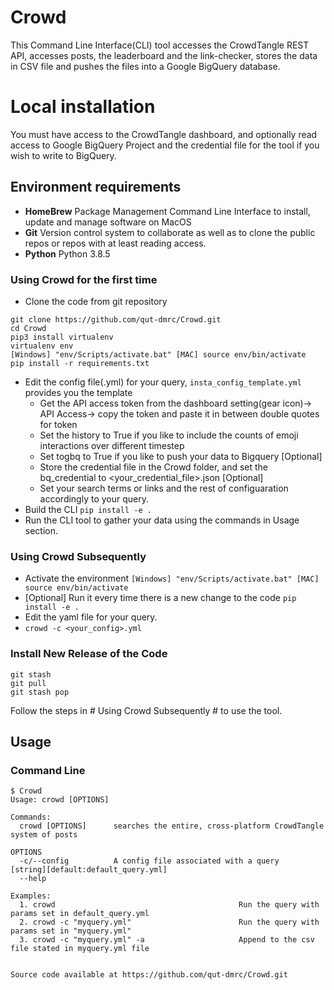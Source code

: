 # Crowd

This Command Line Interface(CLI) tool accesses the CrowdTangle REST API, accesses posts, the leaderboard and the link-checker, stores the data in CSV file and pushes the files into a Google BigQuery database.

# Local installation

You must have access to the CrowdTangle dashboard, and optionally read access to Google BigQuery Project and the credential file for the tool if you wish to write to BigQuery.

## Environment requirements
- **HomeBrew** Package Management Command Line Interface to install, update and manage software on MacOS
- **Git** Version control system to collaborate as well as to clone the public repos or repos with at least reading access. 
- **Python** Python 3.8.5

### Using Crowd for the first time
- Clone the code from git repository
```
git clone https://github.com/qut-dmrc/Crowd.git
cd Crowd
pip3 install virtualenv
virtualenv env
[Windows] "env/Scripts/activate.bat" [MAC] source env/bin/activate
pip install -r requirements.txt
```
- Edit the config file(.yml) for your query, `insta_config_template.yml` provides you the template
  * Get the API access token from the dashboard setting(gear icon)-> API Access-> copy the token and paste it in between double quotes for token 
  * Set the history to True if you like to include the counts of emoji interactions over different timestep
  * Set togbq to True if you like to push your data to Bigquery [Optional]
  * Store the credential file in the Crowd folder, and set the bq_credential to <your_credential_file>.json [Optional]
  * Set your search terms or links and the rest of configuaration accordingly to your query.
- Build the CLI `pip install -e .`
- Run the CLI tool to gather your data using the commands in Usage section.

### Using Crowd Subsequently
- Activate the environment `[Windows] "env/Scripts/activate.bat" [MAC] source env/bin/activate`
- [Optional] Run it every time there is a new change to the code `pip install -e .`
- Edit the yaml file for your query. 
- `crowd -c <your_config>.yml`

### Install New Release of the Code
```
git stash
git pull
git stash pop
```
Follow the steps in # Using Crowd Subsequently # to use the tool. 

## Usage

### Command Line
```
$ Crowd
Usage: crowd [OPTIONS]

Commands:
  crowd [OPTIONS]      searches the entire, cross-platform CrowdTangle system of posts

OPTIONS
  -c/--config          A config file associated with a query                           [string][default:default_query.yml]
  --help

Examples:
  1. crowd                                         Run the query with params set in default_query.yml
  2. crowd -c "myquery.yml"                        Run the query with params set in "myquery.yml"
  3. crowd -c "myquery.yml" -a                     Append to the csv file stated in myquery.yml file


Source code available at https://github.com/qut-dmrc/Crowd.git